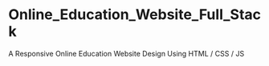 # Online_Education_Website_Full_Stack
A Responsive Online Education Website Design Using HTML / CSS / JS
